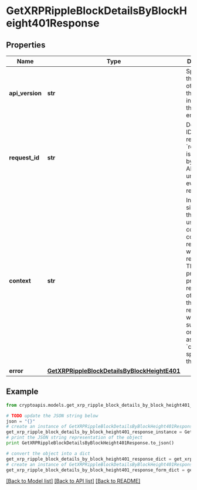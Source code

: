 # GetXRPRippleBlockDetailsByBlockHeight401Response


## Properties
Name | Type | Description | Notes
------------ | ------------- | ------------- | -------------
**api_version** | **str** | Specifies the version of the API that incorporates this endpoint. | 
**request_id** | **str** | Defines the ID of the request. The &#x60;requestId&#x60; is generated by Crypto APIs and it&#39;s unique for every request. | 
**context** | **str** | In batch situations the user can use the context to correlate responses with requests. This property is present regardless of whether the response was successful or returned as an error. &#x60;context&#x60; is specified by the user. | [optional] 
**error** | [**GetXRPRippleBlockDetailsByBlockHeightE401**](GetXRPRippleBlockDetailsByBlockHeightE401.md) |  | 

## Example

```python
from cryptoapis.models.get_xrp_ripple_block_details_by_block_height401_response import GetXRPRippleBlockDetailsByBlockHeight401Response

# TODO update the JSON string below
json = "{}"
# create an instance of GetXRPRippleBlockDetailsByBlockHeight401Response from a JSON string
get_xrp_ripple_block_details_by_block_height401_response_instance = GetXRPRippleBlockDetailsByBlockHeight401Response.from_json(json)
# print the JSON string representation of the object
print GetXRPRippleBlockDetailsByBlockHeight401Response.to_json()

# convert the object into a dict
get_xrp_ripple_block_details_by_block_height401_response_dict = get_xrp_ripple_block_details_by_block_height401_response_instance.to_dict()
# create an instance of GetXRPRippleBlockDetailsByBlockHeight401Response from a dict
get_xrp_ripple_block_details_by_block_height401_response_form_dict = get_xrp_ripple_block_details_by_block_height401_response.from_dict(get_xrp_ripple_block_details_by_block_height401_response_dict)
```
[[Back to Model list]](../README.md#documentation-for-models) [[Back to API list]](../README.md#documentation-for-api-endpoints) [[Back to README]](../README.md)


